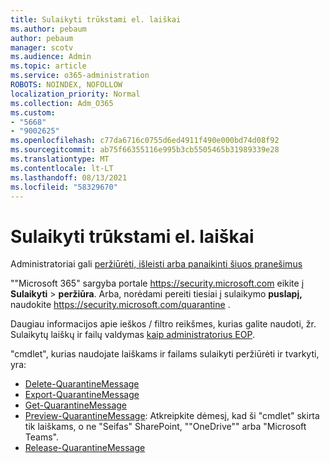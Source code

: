 ```yaml
---
title: Sulaikyti trūkstami el. laiškai
ms.author: pebaum
author: pebaum
manager: scotv
ms.audience: Admin
ms.topic: article
ms.service: o365-administration
ROBOTS: NOINDEX, NOFOLLOW
localization_priority: Normal
ms.collection: Adm_O365
ms.custom:
- "5668"
- "9002625"
ms.openlocfilehash: c77da6716c0755d6ed4911f490e000bd74d08f92
ms.sourcegitcommit: ab75f66355116e995b3cb5505465b31989339e28
ms.translationtype: MT
ms.contentlocale: lt-LT
ms.lasthandoff: 08/13/2021
ms.locfileid: "58329670"
---
```

# <a name="missing-emails-in-quarantine"></a>Sulaikyti trūkstami el. laiškai

Administratoriai gali [peržiūrėti, išleisti arba panaikinti šiuos pranešimus](https://docs.microsoft.com/microsoft-365/security/office-365-security/manage-quarantined-messages-and-files)

""Microsoft 365" sargyba portale <https://security.microsoft.com> eikite į **Sulaikyti** \> **peržiūra**. Arba, norėdami pereiti tiesiai į sulaikymo **puslapį,** naudokite <https://security.microsoft.com/quarantine> .  

Daugiau informacijos apie ieškos / filtro reikšmes, kurias galite naudoti, žr. Sulaikytų laiškų ir failų valdymas [kaip administratorius EOP](https://docs.microsoft.com/microsoft-365/security/office-365-security/manage-quarantined-messages-and-files).

"cmdlet", kurias naudojate laiškams ir failams sulaikyti peržiūrėti ir tvarkyti, yra:

- [Delete-QuarantineMessage](https://docs.microsoft.com/powershell/module/exchange/delete-quarantinemessage)
- [Export-QuarantineMessage](https://docs.microsoft.com/powershell/module/exchange/export-quarantinemessage)
- [Get-QuarantineMessage](https://docs.microsoft.com/powershell/module/exchange/get-quarantinemessage)
- [Preview-QuarantineMessage](https://docs.microsoft.com/powershell/module/exchange/preview-quarantinemessage): Atkreipkite dėmesį, kad ši "cmdlet" skirta tik laiškams, o ne "Seifas" SharePoint, ""OneDrive"" arba "Microsoft Teams".
- [Release-QuarantineMessage](https://docs.microsoft.com/powershell/module/exchange/release-quarantinemessage)
